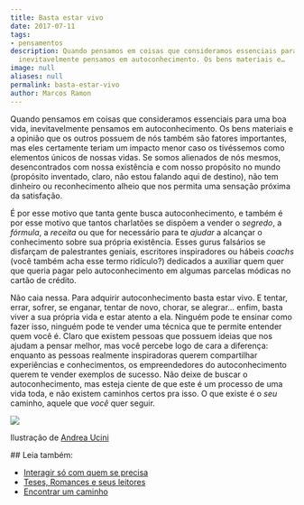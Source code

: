 ```yaml
---
title: Basta estar vivo
date: 2017-07-11
tags:
- pensamentos
description: Quando pensamos em coisas que consideramos essenciais para uma boa vida,
  inevitavelmente pensamos em autoconhecimento. Os bens materiais e…
image: null
aliases: null
permalink: basta-estar-vivo
author: Marcos Ramon
---
```

Quando pensamos em coisas que consideramos essenciais para uma boa vida, inevitavelmente pensamos em autoconhecimento. Os bens materiais e a opinião que os outros possuem de nós também são fatores importantes, mas eles certamente teriam um impacto menor caso os tivéssemos como elementos únicos de nossas vidas. Se somos alienados de nós mesmos, desencontrados com nossa existência e com nosso propósito no mundo (propósito inventado, claro, não estou falando aqui de destino), não tem dinheiro ou reconhecimento alheio que nos permita uma sensação próxima da satisfação.

É por esse motivo que tanta gente busca autoconhecimento, e também é por esse motivo que tantos charlatões se dispõem a vender o _segredo_, a _fórmula_, a _receita_ ou que for necessário para te _ajudar_ a alcançar o conhecimento sobre sua própria existência. Esses gurus falsários se disfarçam de palestrantes geniais, escritores inspiradores ou hábeis _coachs_ (você também acha esse termo ridículo?) dedicados a auxiliar quem quer que queria pagar pelo autoconhecimento em algumas parcelas módicas no cartão de crédito.

Não caia nessa. Para adquirir autoconhecimento basta estar vivo. E tentar, errar, sofrer, se enganar, tentar de novo, chorar, se alegrar… enfim, basta viver a sua própria vida e estar atento a ela. Ninguém pode te ensinar como fazer isso, ninguém pode te vender uma técnica que te permite entender quem você é. Claro que existem pessoas que possuem ideias que nos ajudam a pensar melhor, mas você percebe logo de cara a diferença: enquanto as pessoas realmente inspiradoras querem compartilhar experiências e conhecimentos, os empreendedores do autoconhecimento querem te vender exemplos de sucesso. Não deixe de buscar o autoconhecimento, mas esteja ciente de que este é um processo de uma vida toda, e não existem caminhos certos pra isso. O que existe é o _seu_ caminho, aquele que _você_ quer seguir.

<img src="/assets/img/basta-estar vivo-medium.jpeg">

Ilustração de [Andrea Ucini](https://www.behance.net/uciniandrec1fd)


<div class="leia-tambem" markdown="1">
## Leia também:

- <a href="/interagir-so-com-quem-se-precisa">Interagir só com quem se precisa</a>
- <a href="/teses-romances-e-seus-leitores">Teses, Romances e seus leitores</a>
- <a href="/encontrar-um-caminho">Encontrar um caminho</a>
</div>